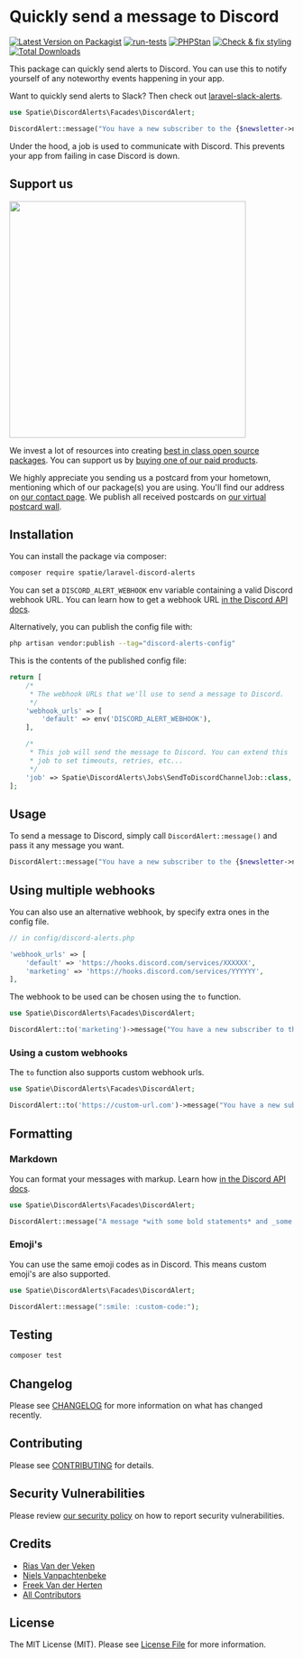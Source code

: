 # Quickly send a message to Discord

[![Latest Version on Packagist](https://img.shields.io/packagist/v/spatie/laravel-discord-alerts.svg?style=flat-square)](https://packagist.org/packages/spatie/laravel-discord-alerts)
[![run-tests](https://github.com/spatie/laravel-discord-alerts/actions/workflows/run-tests.yml/badge.svg)](https://github.com/spatie/laravel-discord-alerts/actions/workflows/run-tests.yml)
[![PHPStan](https://github.com/spatie/laravel-discord-alerts/actions/workflows/phpstan.yml/badge.svg)](https://github.com/spatie/laravel-discord-alerts/actions/workflows/phpstan.yml)
[![Check & fix styling](https://github.com/spatie/laravel-discord-alerts/actions/workflows/php-cs-fixer.yml/badge.svg)](https://github.com/spatie/laravel-discord-alerts/actions/workflows/php-cs-fixer.yml)
[![Total Downloads](https://img.shields.io/packagist/dt/spatie/laravel-discord-alerts.svg?style=flat-square)](https://packagist.org/packages/spatie/laravel-discord-alerts)

This package can quickly send alerts to Discord. You can use this to notify yourself of any noteworthy events happening in your app. 

Want to quickly send alerts to Slack? Then check out [laravel-slack-alerts](https://github.com/spatie/laravel-slack-alerts).

```php
use Spatie\DiscordAlerts\Facades\DiscordAlert;

DiscordAlert::message("You have a new subscriber to the {$newsletter->name} newsletter!");
```

Under the hood, a job is used to communicate with Discord. This prevents your app from failing in case Discord is down.

## Support us

[<img src="https://github-ads.s3.eu-central-1.amazonaws.com/laravel-discord-alerts.jpg?t=1" width="419px" />](https://spatie.be/github-ad-click/laravel-discord-alerts)

We invest a lot of resources into creating [best in class open source packages](https://spatie.be/open-source). You can support us by [buying one of our paid products](https://spatie.be/open-source/support-us).

We highly appreciate you sending us a postcard from your hometown, mentioning which of our package(s) you are using. You'll find our address on [our contact page](https://spatie.be/about-us). We publish all received postcards on [our virtual postcard wall](https://spatie.be/open-source/postcards).

## Installation

You can install the package via composer:

```bash
composer require spatie/laravel-discord-alerts
```

You can set a `DISCORD_ALERT_WEBHOOK` env variable containing a valid Discord webhook URL. You can learn how to get a webhook URL [in the Discord API docs](https://support.discord.com/hc/en-us/articles/228383668-Intro-to-Webhooks).


Alternatively, you can publish the config file with:

```bash
php artisan vendor:publish --tag="discord-alerts-config"
```

This is the contents of the published config file:

```php
return [
    /*
     * The webhook URLs that we'll use to send a message to Discord.
     */
    'webhook_urls' => [
        'default' => env('DISCORD_ALERT_WEBHOOK'),
    ],

    /*
     * This job will send the message to Discord. You can extend this
     * job to set timeouts, retries, etc...
     */
    'job' => Spatie\DiscordAlerts\Jobs\SendToDiscordChannelJob::class,
];

```

## Usage

To send a message to Discord, simply call `DiscordAlert::message()` and pass it any message you want.

```php
DiscordAlert::message("You have a new subscriber to the {$newsletter->name} newsletter!");
```

## Using multiple webhooks

You can also use an alternative webhook, by specify extra ones in the config file.

```php
// in config/discord-alerts.php

'webhook_urls' => [
    'default' => 'https://hooks.discord.com/services/XXXXXX',
    'marketing' => 'https://hooks.discord.com/services/YYYYYY',
],
```

The webhook to be used can be chosen using the `to` function.

```php
use Spatie\DiscordAlerts\Facades\DiscordAlert;

DiscordAlert::to('marketing')->message("You have a new subscriber to the {$newsletter->name} newsletter!");
```

### Using a custom webhooks

The `to` function also supports custom webhook urls.

```php
use Spatie\DiscordAlerts\Facades\DiscordAlert;

DiscordAlert::to('https://custom-url.com')->message("You have a new subscriber to the {$newsletter->name} newsletter!");
```

## Formatting

### Markdown
You can format your messages with markup. Learn how [in the Discord API docs](https://support.discord.com/hc/en-us/articles/210298617-Markdown-Text-101-Chat-Formatting-Bold-Italic-Underline-).

```php
use Spatie\DiscordAlerts\Facades\DiscordAlert;

DiscordAlert::message("A message *with some bold statements* and _some italicized text_.");
```

### Emoji's

You can use the same emoji codes as in Discord. This means custom emoji's are also supported.
```php
use Spatie\DiscordAlerts\Facades\DiscordAlert;

DiscordAlert::message(":smile: :custom-code:");
```

## Testing

```bash
composer test
```

## Changelog

Please see [CHANGELOG](CHANGELOG.md) for more information on what has changed recently.

## Contributing

Please see [CONTRIBUTING](https://github.com/spatie/.github/blob/main/CONTRIBUTING.md) for details.

## Security Vulnerabilities

Please review [our security policy](../../security/policy) on how to report security vulnerabilities.

## Credits

- [Rias Van der Veken](https://github.com/Riasvdv)
- [Niels Vanpachtenbeke](https://github.com/Nielsvanpach)
- [Freek Van der Herten](https://github.com/freekmurze)
- [All Contributors](../../contributors)

## License

The MIT License (MIT). Please see [License File](LICENSE.md) for more information.
